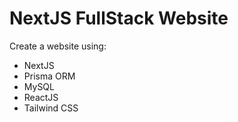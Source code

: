 # NextJS FullStack Website

Create a website using:

- NextJS
- Prisma ORM
- MySQL
- ReactJS
- Tailwind CSS
